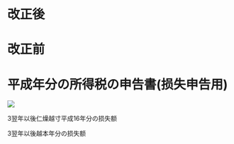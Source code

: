 # 改正後

# 改正前

# 平成年分の所得税の申告書(损失申告用)

![](https://www.nta.go.jp/tmp/32d7eaad-3b28-4271-bd71-030a259fe13f/images/9a4ead664f038511b523c56e2b9f633a21934fb11847c102cc8d74fbabc8f50e.jpg)

3翌年以後仁燥越寸平成16年分の损失额

3翌年以後越本年分の损失额
